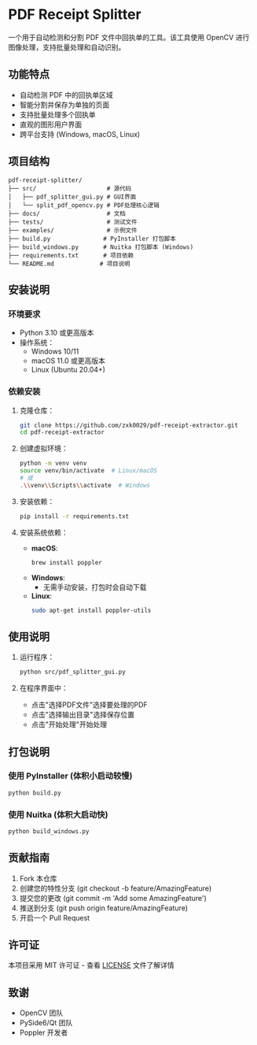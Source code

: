 # PDF Receipt Splitter

一个用于自动检测和分割 PDF 文件中回执单的工具。该工具使用 OpenCV 进行图像处理，支持批量处理和自动识别。

## 功能特点

- 自动检测 PDF 中的回执单区域
- 智能分割并保存为单独的页面
- 支持批量处理多个回执单
- 直观的图形用户界面
- 跨平台支持 (Windows, macOS, Linux)

## 项目结构

```
pdf-receipt-splitter/
├── src/                    # 源代码
│   ├── pdf_splitter_gui.py # GUI界面
│   └── split_pdf_opencv.py # PDF处理核心逻辑
├── docs/                   # 文档
├── tests/                  # 测试文件
├── examples/               # 示例文件
├── build.py               # PyInstaller 打包脚本
├── build_windows.py       # Nuitka 打包脚本 (Windows)
├── requirements.txt       # 项目依赖
└── README.md             # 项目说明
```

## 安装说明

### 环境要求

- Python 3.10 或更高版本
- 操作系统：
  - Windows 10/11
  - macOS 11.0 或更高版本
  - Linux (Ubuntu 20.04+)

### 依赖安装

1. 克隆仓库：
   ```bash
   git clone https://github.com/zxk0029/pdf-receipt-extractor.git
   cd pdf-receipt-extractor
   ```

2. 创建虚拟环境：
   ```bash
   python -m venv venv
   source venv/bin/activate  # Linux/macOS
   # 或
   .\\venv\\Scripts\\activate  # Windows
   ```

3. 安装依赖：
   ```bash
   pip install -r requirements.txt
   ```

4. 安装系统依赖：
   - **macOS**:
     ```bash
     brew install poppler
     ```
   - **Windows**:
     - 无需手动安装，打包时会自动下载
   - **Linux**:
     ```bash
     sudo apt-get install poppler-utils
     ```

## 使用说明

1. 运行程序：
   ```bash
   python src/pdf_splitter_gui.py
   ```

2. 在程序界面中：
   - 点击"选择PDF文件"选择要处理的PDF
   - 点击"选择输出目录"选择保存位置
   - 点击"开始处理"开始处理

## 打包说明

### 使用 PyInstaller (体积小启动较慢)

```bash
python build.py
```

### 使用 Nuitka (体积大启动快)

```bash
python build_windows.py
```

## 贡献指南

1. Fork 本仓库
2. 创建您的特性分支 (git checkout -b feature/AmazingFeature)
3. 提交您的更改 (git commit -m 'Add some AmazingFeature')
4. 推送到分支 (git push origin feature/AmazingFeature)
5. 开启一个 Pull Request

## 许可证

本项目采用 MIT 许可证 - 查看 [LICENSE](LICENSE) 文件了解详情

## 致谢

- OpenCV 团队
- PySide6/Qt 团队
- Poppler 开发者 

